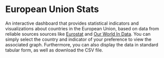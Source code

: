# European Union Stats
An interactive dashboard that provides statistical indicators and visualizations about countries in the European Union, based on data from reliable sources sources like [Eurostat](https://ec.europa.eu/eurostat/web/main/home) and [Our World In Data](https://ourworldindata.org/). You can simply select the country and indicator of your preference to view the associated graph. Furthermore, you can also display the data in standard tabular form, as well as download the CSV file. 
